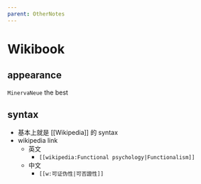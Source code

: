 ```yaml
---
parent: OtherNotes
---
```

# Wikibook

## appearance

`MinervaNeue` the best

## syntax

- 基本上就是 [[Wikipedia]] 的 syntax
- wikipedia link
	- 英文
		- `[[wikipedia:Functional psychology|Functionalism]]`
	- 中文
		- `[[w:可证伪性|可否證性]]`
